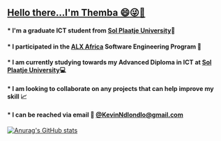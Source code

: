## <ins>Hello there...I'm Themba :smile::stuck_out_tongue_winking_eye::wave:</ins>
#### * I'm a graduate ICT student from [Sol Plaatje University](https://www.spu.ac.za/):book:
#### * I participated in the [ALX Africa](https://www.alxafrica.com/) Software Engineering Program :book:
#### * I am currently studying towards my Advanced Diploma in ICT at [Sol Plaatje University](https://www.spu.ac.za/):computer:
#### * I am looking to collaborate on any projects that can help improve my skill :chart_with_upwards_trend:
#### * I can be reached via email :email: [@KevinNdlondlo@gmail.com](mailto:KevinNdlondlo@gmail.com)



[![Anurag's GitHub stats](https://github-readme-stats.vercel.app/api?username=Shaix33)](https://github.com/anuraghazra/github-readme-stats)
